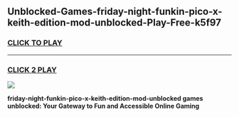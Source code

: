 
## Unblocked-Games-friday-night-funkin-pico-x-keith-edition-mod-unblocked-Play-Free-k5f97
<h3>
<a href="https://premium76.site?title=friday-night-funkin-pico-x-keith-edition-mod-unblocked&ref=19M">CLICK TO PLAY</a></h3>
<hr>

<h3>
<a href="https://premium76.site?title=friday-night-funkin-pico-x-keith-edition-mod-unblocked&ref=19M">CLICK 2 PLAY</a>
  
</h3>

<a href="https://premium76.site?title=friday-night-funkin-pico-x-keith-edition-mod-unblocked&ref=19M"><img src="https://clearcache.store/games.png"></a>


**friday-night-funkin-pico-x-keith-edition-mod-unblocked games unblocked: Your Gateway to Fun and Accessible Online Gaming**
